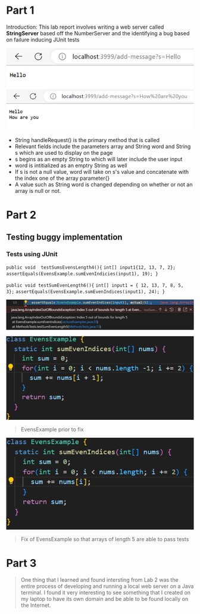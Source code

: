 # Part 1
Introduction: This lab report involves writing a web server called **StringServer** based off the NumberServer and the identifying a bug based on failure inducing JUnit tests

![Image](Hello.png)
![Image](HelloHowAre.png)
* String handleRequest() is the primary method that is called 
* Relevant fields include the parameters array and String word and String s which are used to display on the page 
* s begins as an empty String to which will later include the user input
* word is intitialized as an emptry String as well
* If s is not a null value, word will take on s's value and concatenate with the index one of the array parameter{} 
* A value such as String word is changed depending on whether or not an array is null or not.

# Part 2
## Testing buggy implementation 
### Tests using JUnit 
`public void  testSumsEvensLength4(){`
`int[] input1{12, 13, 7, 2};`
`assertEquals(EvensExample.sumEvenIndicies(input1), 19); }`
 


`public void testSumEvenLength6(){`
`int[] input1 = { 12, 13, 7, 8, 5, 3};`
`assertEquals(EvensExample.sumEvenIndices(input1), 24); }`

![Image](BugResult.png)

![Image](EvensExample.png)
> EvensExample prior to fix

![Image](EvensExFix.png)

>Fix of EvensExample so that arrays of length 5 are able to pass tests

# Part 3 
> One thing that I learned and found intersting from Lab 2 was the entire process of developing and running a local web server on a Java terminal. I found it very interesting to see something that I created on my laptop to have its own domain and be able to be found locally on the Internet. 
